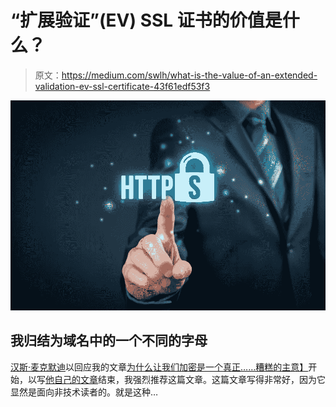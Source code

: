 # “扩展验证”(EV) SSL 证书的价值是什么？

> 原文：<https://medium.com/swlh/what-is-the-value-of-an-extended-validation-ev-ssl-certificate-43f61edf53f3>

![](img/0615c447feb2c0d9160965b0ef311a82.png)

## 我归结为域名中的一个不同的字母

[汉斯·麦克默迪](https://medium.com/u/1d679de5005f?source=post_page-----43f61edf53f3--------------------------------)以回应我的文章[为什么让我们加密是一个真正……糟糕的主意】](/swlh/why-lets-encrypt-is-a-really-really-really-bad-idea-d69308887801)开始，以写[他自己的文章](/swlh/https-medium-com-swlh-lets-encrypt-securing-the-web-for-all-5b50842ecead)结束，我强烈推荐这篇文章。这篇文章写得非常好，因为它显然是面向非技术读者的。就是这种…